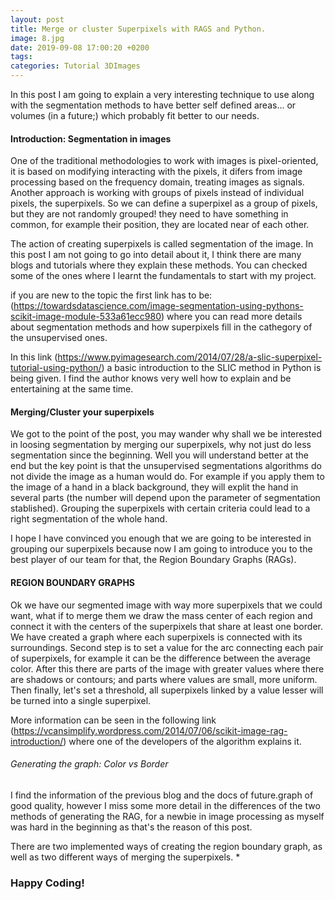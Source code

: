 ```yaml
---
layout: post
title: Merge or cluster Superpixels with RAGS and Python.
image: 8.jpg
date: 2019-09-08 17:00:20 +0200
tags:
categories: Tutorial 3DImages
---
```

In this post I am going to explain a very interesting technique to use along with the segmentation methods to have better self defined areas... or volumes (in a future;) which probably fit better to our needs.

#### Introduction: Segmentation in images
One of the traditional methodologies to work with images is pixel-oriented, it is based on modifying interacting with the pixels, it difers from image processing based on the frequency domain, treating images as signals. Another approach is working with groups of pixels instead of individual pixels, the superpixels. So we can define a superpixel as a group of pixels, but they are not randomly grouped! they need to have something in common, for example their position, they are located near of each other.

The action of creating superpixels is called segmentation of the image. In this post I am not going to go into detail about it, I think there are many blogs and tutorials where they explain these methods. You can checked some of the ones where I learnt the fundamentals to start with my project.

if you are new to the topic the first link has to be:
(https://towardsdatascience.com/image-segmentation-using-pythons-scikit-image-module-533a61ecc980)
where you can read more details about segmentation methods and how superpixels fill in the cathegory of the unsupervised ones.

In this link (https://www.pyimagesearch.com/2014/07/28/a-slic-superpixel-tutorial-using-python/) a basic introduction to the SLIC method in Python is being given. I find the author knows very well how to explain and be entertaining at the same time. 
     

#### Merging/Cluster your superpixels
We got to the point of the post, you may wander why shall we be interested in loosing segmentation by merging our superpixels, why not just do less segmentation since the beginning. Well you will understand better at the end but the key point is that the unsupervised segmentations algorithms do not divide the image as a human would do. For example if you apply them to the image of a hand in a black background, they will explit the hand in several parts (the number will depend upon the parameter of segmentation stablished). Grouping the superpixels with certain criteria could lead to a right segmentation of the whole hand.

I hope I have convinced you enough that we are going to be interested in grouping our superpixels because now I am going to introduce you to the best player of our team for that, the Region Boundary Graphs (RAGs).


#### REGION BOUNDARY GRAPHS
Ok we have our segmented image with way more superpixels that we could want, what if to merge them we draw the mass center of each region and connect it with the centers of the superpixels that share at least one border. We have created a graph where each superpixels is connected with its surroundings. Second step is to set a value for the arc connecting each pair of superpixels, for example it can be the difference between the average color. After this there are parts of the image with greater values where there are shadows or contours; and parts where values are small, more uniform. Then finally, let's set a threshold, all superpixels linked by a value lesser will be turned into a single superpixel.

More information can be seen in the following link (https://vcansimplify.wordpress.com/2014/07/06/scikit-image-rag-introduction/) where one of the developers of the algorithm explains it.


###### Generating the graph: Color vs Border
I find the information of the previous blog and the docs of future.graph of good quality, however I miss some more detail in the differences of the two methods of generating the RAG, for a newbie in image processing as myself was hard in the beginning as that's the reason of this post.

There are two implemented ways of creating the region boundary graph, as well as two different ways of merging the superpixels.
*  



### Happy Coding!


